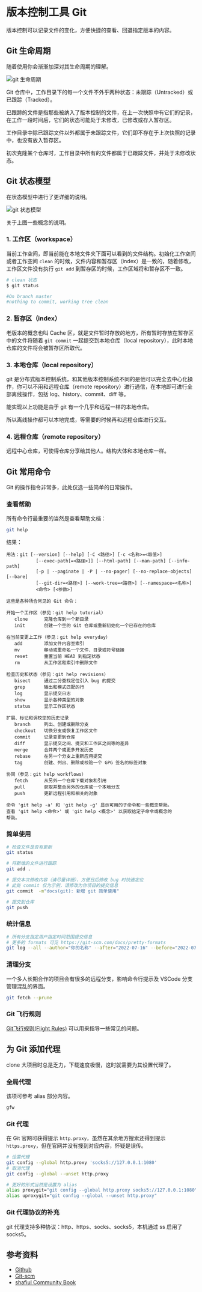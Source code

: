 # 版本控制工具 Git

版本控制可以记录文件的变化，方便快捷的查看、回退指定版本的内容。

## Git 生命周期

随着使用你会渐渐加深对其生命周期的理解。

![git 生命周期](./assets/git-lifecycle.png)

Git 仓库中，工作目录下的每一个文件不外乎两种状态：未跟踪（Untracked）或已跟踪（Tracked）。

已跟踪的文件是指那些被纳入了版本控制的文件，在上一次快照中有它们的记录，在工作一段时间后，它们的状态可能处于未修改，已修改或存入暂存区。

工作目录中除已跟踪文件以外都属于未跟踪文件，它们即不存在于上次快照的记录中，也没有放入暂存区。

初次克隆某个仓库时，工作目录中所有的文件都属于已跟踪文件，并处于未修改状态。

## Git 状态模型

在状态模型中进行了更详细的说明。

![git 状态模型](./assets/git-state-model.png)

关于上图一些概念的说明。

### 1. 工作区（workspace）

当前工作空间，即当前能在本地文件夹下面可以看到的文件结构。初始化工作空间或者工作空间 `clean` 的时候，文件内容和暂存区（index）是一致的，随着修改，工作区文件没有执行 `git add` 到暂存区的时候，工作区域将和暂存区不一致。

```bash
# clean 状态
$ git status

#On branch master
#nothing to commit, working tree clean
```

### 2. 暂存区（index）

老版本的概念也叫 Cache 区，就是文件暂时存放的地方，所有暂时存放在暂存区中的文件将随着 `git commit` 一起提交到本地仓库（local repository），此时本地仓库的文件将会被暂存区所取代。

### 3. 本地仓库（local repository）

git 是分布式版本控制系统，和其他版本控制系统不同的是他可以完全去中心化操作，你可以不用和远程仓库（remote repository）进行通信，在本地即可进行全部离线操作，包括 log、history、commit、diff 等。

能实现以上功能是由于 git 有一个几乎和远程一样的本地仓库。

所以离线操作都可以本地完成，等需要的时候再和远程仓库进行交互。

### 4. 远程仓库（remote repository）

远程中心仓库，可使得仓库分享给其他人。结构大体和本地仓库一样。

## Git 常用命令

Git 的操作指令非常多，此处仅选一些简单的日常操作。

### 查看帮助

所有命令行最重要的当然是查看帮助文档：

```bash
git help
```

结果：

```vim
用法：git [--version] [--help] [-C <路径>] [-c <名称>=<取值>]
           [--exec-path[=<路径>]] [--html-path] [--man-path] [--info-path]
           [-p | --paginate | -P | --no-pager] [--no-replace-objects] [--bare]
           [--git-dir=<路径>] [--work-tree=<路径>] [--namespace=<名称>]
           <命令> [<参数>]

这些是各种场合常见的 Git 命令：

开始一个工作区（参见：git help tutorial）
   clone      克隆仓库到一个新目录
   init       创建一个空的 Git 仓库或重新初始化一个已存在的仓库

在当前变更上工作（参见：git help everyday）
   add        添加文件内容至索引
   mv         移动或重命名一个文件、目录或符号链接
   reset      重置当前 HEAD 到指定状态
   rm         从工作区和索引中删除文件

检查历史和状态（参见：git help revisions）
   bisect     通过二分查找定位引入 bug 的提交
   grep       输出和模式匹配的行
   log        显示提交日志
   show       显示各种类型的对象
   status     显示工作区状态

扩展、标记和调校您的历史记录
   branch     列出、创建或删除分支
   checkout   切换分支或恢复工作区文件
   commit     记录变更到仓库
   diff       显示提交之间、提交和工作区之间等的差异
   merge      合并两个或更多开发历史
   rebase     在另一个分支上重新应用提交
   tag        创建、列出、删除或校验一个 GPG 签名的标签对象

协同（参见：git help workflows）
   fetch      从另外一个仓库下载对象和引用
   pull       获取并整合另外的仓库或一个本地分支
   push       更新远程引用和相关的对象

命令 'git help -a' 和 'git help -g' 显示可用的子命令和一些概念帮助。
查看 'git help <命令>' 或 'git help <概念>' 以获取给定子命令或概念的
帮助。
```

### 简单使用

```bash
# 检查文件是否有更新
git status

# 将新增的文件进行跟踪
git add .

# 提交本次修改内容（请尽量详细），方便日后修改 bug 时快速定位
# 此处 commit 仅为示例，请修改为你项目的提交信息
git commit  -m"docs(git): 新增 git 简单使用"

# 提交到仓库
git push
```

### 统计信息

```bash
# 所有分支指定用户指定时间范围提交信息
# 更多的 formats 可见 https://git-scm.com/docs/pretty-formats
git log --all --author="你的名称" --after="2022-07-16" --before="2022-07-23" --no-merges --pretty=format:"%an(%ae) %as: %s"
```

### 清理分支

一个多人长期合作的项目会有很多的远程分支，影响命令行提示及 VSCode 分支管理混乱的界面。

```sh
git fetch --prune
```

### Git 飞行规则

[Git飞行规则(Flight Rules)](https://github.com/k88hudson/git-flight-rules/blob/master/README_zh-CN.md) 可以用来指导一些常见的问题。

## 为 Git 添加代理

clone 大项目时总是乏力，下载速度极慢，这时就需要为其设置代理了。

### 全局代理

该项可参考 alias 部分内容。

```bash
gfw
```

### Git 代理

在 Git 官网可获得提示 `http.proxy`，虽然在其余地方搜索还得到提示 `https.proxy`，但在官网并没有搜到对应内容，怀疑是误传。

```bash
# 设置代理 
git config --global http.proxy 'socks5://127.0.0.1:1080'
# 取消代理
git config --global --unset http.proxy

# 更好的形式当然是设置为 alias
alias proxygit="git config --global http.proxy socks5://127.0.0.1:1080"
alias uproxygit="git config --global --unset http.proxy"
```

### Git 代理协议的补充

git 代理支持多种协议：http、https、socks、socks5，本机通过 ss 启用了 socks5。

## 参考资料

+ [Github](https://help.github.com/en)
+ [Git-scm](https://git-scm.com/book/zh/v2)
+ [shafiul Community Book](https://shafiul.github.io/gitbook/index.html)
